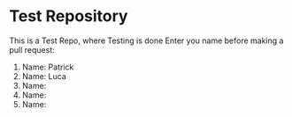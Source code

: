 # Test Repository
This is a Test Repo, where Testing is done
Enter you name before making a pull request:
1. Name: Patrick
2. Name: Luca
3. Name:
4. Name:
5. Name:

